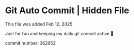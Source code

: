 # Git Auto Commit | Hidden File

This file was added Feb 12, 2025

Just for fun and keeping my daily git commit active 🤪

commit number: 362652
